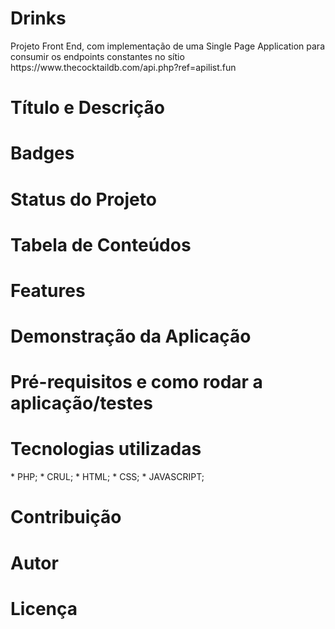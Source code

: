 <h1>Drinks</h1>
<p>Projeto Front End, com implementação de uma Single Page Application para consumir os endpoints constantes no sítio https://www.thecocktaildb.com/api.php?ref=apilist.fun</p>

<h1>Título e Descrição</h1>
<h1>Badges</h1>
<h1>Status do Projeto</h1>
<h1>Tabela de Conteúdos</h1>
<h1>Features</h1>
<h1>Demonstração da Aplicação</h1>
<h1>Pré-requisitos e como rodar a aplicação/testes</h1>
<h1>Tecnologias utilizadas</h1>
<p>
* PHP;
* CRUL;
* HTML;
* CSS;
* JAVASCRIPT;
</p>
<h1>Contribuição</h1>
<h1>Autor</h1>
<h1>Licença</h1>

